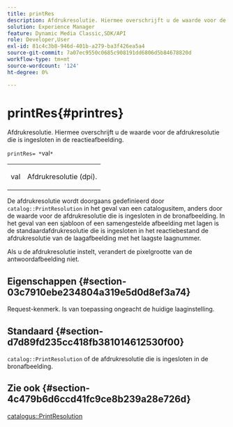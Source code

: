 ```yaml
---
title: printRes
description: Afdrukresolutie. Hiermee overschrijft u de waarde voor de afdrukresolutie die is ingesloten in de reactieafbeelding.
solution: Experience Manager
feature: Dynamic Media Classic,SDK/API
role: Developer,User
exl-id: 81c4c3b8-946d-401b-a279-ba3f426ea5a4
source-git-commit: 7a07ec9550c0685c908191dd6806d5b84678820d
workflow-type: tm+mt
source-wordcount: '124'
ht-degree: 0%

---
```


# printRes{#printres}

Afdrukresolutie. Hiermee overschrijft u de waarde voor de afdrukresolutie die is ingesloten in de reactieafbeelding.

`printRes= *`val`*`

<table id="simpletable_85C271760AE5466C96115027E6511559"> 
 <tr class="strow"> 
  <td class="stentry"> <p><span class="varname"> val</span> </p> </td> 
  <td class="stentry"> <p>Afdrukresolutie (dpi). </p></td> 
 </tr> 
</table>

De afdrukresolutie wordt doorgaans gedefinieerd door `catalog::PrintResolution` in het geval van een catalogusitem, anders door de waarde voor de afdrukresolutie die is ingesloten in de bronafbeelding. In het geval van een sjabloon of een samengestelde afbeelding met lagen is de standaardafdrukresolutie die is ingesloten in het reactiebestand de afdrukresolutie van de laagafbeelding met het laagste laagnummer.

Als u de afdrukresolutie instelt, verandert de pixelgrootte van de antwoordafbeelding niet.

## Eigenschappen {#section-03c7910ebe234804a319e5d0d8ef3a74}

Request-kenmerk. Is van toepassing ongeacht de huidige laaginstelling.

## Standaard {#section-d7d89fd235cc418fb381014612530f00}

`catalog::PrintResolution` of de afdrukresolutie die is ingesloten in de bronafbeelding.

## Zie ook {#section-4c479b6d6ccd41fc9ce8b239a28e726d}

[catalogus::PrintResolution](../../../../../is-api/image-catalog/image-serving-api-ref/c-image-catalog-reference/c-image-svg-data-reference/c-image-data-reference/r-printresolution-cat.md#reference-4ebb2e136995470b84b7c5e10cb8e5f5)
